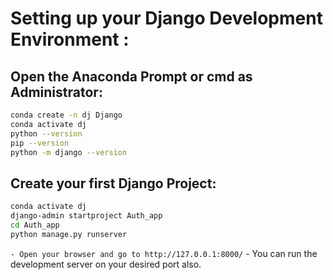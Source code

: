 # Setting up your Django Development Environment : 

## Open the Anaconda Prompt  or cmd as Administrator:
```bash
conda create -n dj Django
conda activate dj
python --version
pip --version
python -m django --version
```

## Create your first Django Project: 
```bash
conda activate dj
django-admin startproject Auth_app
cd Auth_app
python manage.py runserver
```
` - Open your browser and go to http://127.0.0.1:8000/
` - You can run the development server on your desired port also.
